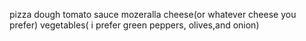 pizza dough
tomato sauce
mozeralla cheese(or whatever cheese you prefer)
vegetables( i prefer green peppers, olives,and onion)
